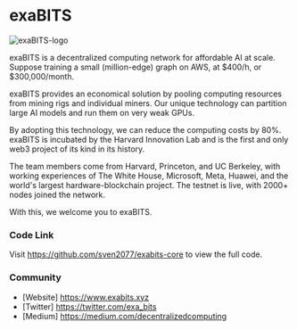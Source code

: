 # exaBITS

![exaBITS-logo](https://www.exabits.xyz/assets/images/share.webp)

exaBITS is a decentralized computing network for affordable AI at scale. Suppose training a small (million-edge) graph on AWS, at $400/h, or $300,000/month.

exaBITS provides an economical solution by pooling computing resources from mining rigs and individual miners. Our unique technology can partition large AI models and run them on very weak GPUs.

By adopting this technology, we can reduce the computing costs by 80%. exaBITS is incubated by the Harvard Innovation Lab and is the first and only web3 project of its kind in its history.

The team members come from Harvard, Princeton, and UC Berkeley, with working experiences of The White House, Microsoft, Meta, Huawei, and the world's largest hardware-blockchain project. The testnet is live, with 2000+ nodes joined the network.

With this, we welcome you to exaBITS.

### Code Link

Visit https://github.com/sven2077/exabits-core to view the full code.

### Community

-   [Website] https://www.exabits.xyz
-   [Twitter] https://twitter.com/exa_bits
-   [Medium] https://medium.com/decentralizedcomputing
